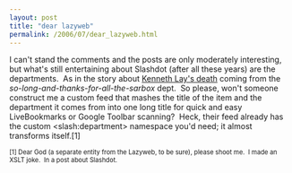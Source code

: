 ```yaml
---
layout: post
title: "dear lazyweb"
permalink: /2006/07/dear_lazyweb.html
---
```


<p>I can't stand the comments and the posts are only moderately interesting, but what's still entertaining about Slashdot (after all these years) are the departments.&nbsp; As in the story about <a href="http://slashdot.org/articles/06/07/05/1557222.shtml">Kenneth Lay's death</a> coming from the <em>so-long-and-thanks-for-all-the-sarbox</em> dept.&nbsp; So please, won't someone construct me a custom feed that mashes the title of the item and the department it comes from into one long title for quick and easy LiveBookmarks or Google Toolbar scanning?&nbsp; Heck, their feed already has the custom &lt;slash:department&gt; namespace you'd need; it almost transforms itself.[1]</p>

<p><span style="font-size: 0.8em;">[1] Dear God (a separate entity from the Lazyweb, to be sure), please shoot me.&nbsp; I made an XSLT joke.&nbsp; In a post about Slashdot.</span></p>


